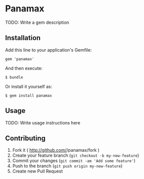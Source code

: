 # Panamax

TODO: Write a gem description

## Installation

Add this line to your application's Gemfile:

    gem 'panamax'

And then execute:

    $ bundle

Or install it yourself as:

    $ gem install panamax

## Usage

TODO: Write usage instructions here

## Contributing

1. Fork it ( http://github.com/<my-github-username>/panamax/fork )
2. Create your feature branch (`git checkout -b my-new-feature`)
3. Commit your changes (`git commit -am 'Add some feature'`)
4. Push to the branch (`git push origin my-new-feature`)
5. Create new Pull Request
